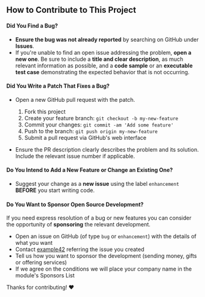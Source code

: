 ## How to Contribute to This Project

#### **Did You Find a Bug?**

-   **Ensure the bug was not already reported** by searching on GitHub under **Issues**.
-   If you're unable to find an open issue addressing the problem, **open a new one**. Be sure to include a **title and clear description**, as much relevant information as possible, and a **code sample** or an **executable test case** demonstrating the expected behavior that is not occurring.

#### **Did You Write a Patch That Fixes a Bug?**

-   Open a new GitHub pull request with the patch.
    1.  Fork this project
    2.  Create your feature branch: `git checkout -b my-new-feature`
    3.  Commit your changes: `git commit -am 'Add some feature'`
    4.  Push to the branch: `git push origin my-new-feature`
    5.  Submit a pull request via GitHub's web interface

-   Ensure the PR description clearly describes the problem and its solution. Include the relevant issue number if applicable.

#### **Do You Intend to Add a New Feature or Change an Existing One?**

-   Suggest your change as a **new issue** using the label `enhancement` **BEFORE** you start writing code.

#### **Do You Want to Sponsor Open Source Development?**

If you need express resolution of a bug or new features you can consider the opportunity of **sponsoring** the relevant development.

-   Open an issue on GitHub (of type `bug` or `enhancement`) with the details of what you want 
-   Contact [example42](https://www.example42.com/) referring the issue you created
-   Tell us how you want to sponsor the development (sending money, gifts or offering services)
-   If we agree on the conditions we will place your company name in the module's Sponsors List

Thanks for contributing! :heart:
